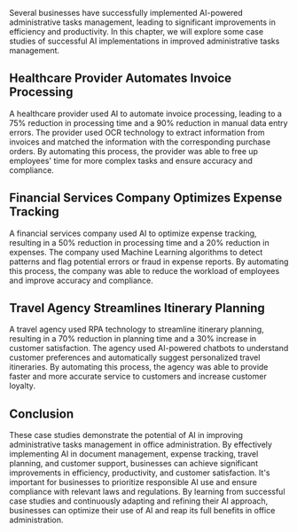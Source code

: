 

Several businesses have successfully implemented AI-powered administrative tasks management, leading to significant improvements in efficiency and productivity. In this chapter, we will explore some case studies of successful AI implementations in improved administrative tasks management.

Healthcare Provider Automates Invoice Processing
------------------------------------------------

A healthcare provider used AI to automate invoice processing, leading to a 75% reduction in processing time and a 90% reduction in manual data entry errors. The provider used OCR technology to extract information from invoices and matched the information with the corresponding purchase orders. By automating this process, the provider was able to free up employees' time for more complex tasks and ensure accuracy and compliance.

Financial Services Company Optimizes Expense Tracking
-----------------------------------------------------

A financial services company used AI to optimize expense tracking, resulting in a 50% reduction in processing time and a 20% reduction in expenses. The company used Machine Learning algorithms to detect patterns and flag potential errors or fraud in expense reports. By automating this process, the company was able to reduce the workload of employees and improve accuracy and compliance.

Travel Agency Streamlines Itinerary Planning
--------------------------------------------

A travel agency used RPA technology to streamline itinerary planning, resulting in a 70% reduction in planning time and a 30% increase in customer satisfaction. The agency used AI-powered chatbots to understand customer preferences and automatically suggest personalized travel itineraries. By automating this process, the agency was able to provide faster and more accurate service to customers and increase customer loyalty.

Conclusion
----------

These case studies demonstrate the potential of AI in improving administrative tasks management in office administration. By effectively implementing AI in document management, expense tracking, travel planning, and customer support, businesses can achieve significant improvements in efficiency, productivity, and customer satisfaction. It's important for businesses to prioritize responsible AI use and ensure compliance with relevant laws and regulations. By learning from successful case studies and continuously adapting and refining their AI approach, businesses can optimize their use of AI and reap its full benefits in office administration.
